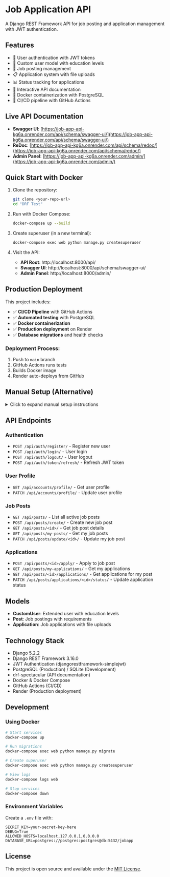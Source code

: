 # Job Application API

A Django REST Framework API for job posting and application management with JWT authentication.



## Features

- 🔐 User authentication with JWT tokens
- 👥 Custom user model with education levels
- 📝 Job posting management
- 📋 Application system with file uploads
- 📊 Status tracking for applications
- 📖 Interactive API documentation
- 🐳 Docker containerization with PostgreSQL
- 🚀 CI/CD pipeline with GitHub Actions

## Live API Documentation

- **Swagger UI**: [https://job-app-api-kg6a.onrender.com/api/schema/swagger-ui/](https://job-app-api-kg6a.onrender.com/api/schema/swagger-ui/)
- **ReDoc**: [https://job-app-api-kg6a.onrender.com/api/schema/redoc/](https://job-app-api-kg6a.onrender.com/api/schema/redoc/)
- **Admin Panel**: [https://job-app-api-kg6a.onrender.com/admin/](https://job-app-api-kg6a.onrender.com/admin/)

## Quick Start with Docker

1. Clone the repository:
   ```bash
   git clone <your-repo-url>
   cd "DRF Test"
   ```

2. Run with Docker Compose:
   ```bash
   docker-compose up --build
   ```

3. Create superuser (in a new terminal):
   ```bash
   docker-compose exec web python manage.py createsuperuser
   ```

4. Visit the API:
   - **API Root**: http://localhost:8000/api/
   - **Swagger UI**: http://localhost:8000/api/schema/swagger-ui/
   - **Admin Panel**: http://localhost:8000/admin/

## Production Deployment

This project includes:
- ✅ **CI/CD Pipeline** with GitHub Actions
- ✅ **Automated testing** with PostgreSQL
- ✅ **Docker containerization**
- ✅ **Production deployment** on Render
- ✅ **Database migrations** and health checks

### Deployment Process:
1. Push to `main` branch
2. GitHub Actions runs tests
3. Builds Docker image
4. Render auto-deploys from GitHub

## Manual Setup (Alternative)

<details>
<summary>Click to expand manual setup instructions</summary>

1. Create virtual environment:
   ```bash
   python -m venv .venv
   .venv\Scripts\activate  # Windows
   ```

2. Install dependencies:
   ```bash
   pip install -r requirements.txt
   ```

3. Create `.env` file:
   ```env
   SECRET_KEY=your-secret-key-here
   DEBUG=True
   ALLOWED_HOSTS=localhost,127.0.0.1
   DATABASE_URL=sqlite:///db.sqlite3
   ```

4. Run migrations:
   ```bash
   python manage.py migrate
   python manage.py createsuperuser
   ```

5. Start development server:
   ```bash
   python manage.py runserver
   ```

</details>

## API Endpoints

### Authentication
- `POST /api/auth/register/` - Register new user
- `POST /api/auth/login/` - User login
- `POST /api/auth/logout/` - User logout
- `POST /api/auth/token/refresh/` - Refresh JWT token

### User Profile
- `GET /api/accounts/profile/` - Get user profile
- `PATCH /api/accounts/profile/` - Update user profile

### Job Posts
- `GET /api/posts/` - List all active job posts
- `POST /api/posts/create/` - Create new job post
- `GET /api/posts/<id>/` - Get job post details
- `GET /api/posts/my-posts/` - Get my job posts
- `PATCH /api/posts/update/<id>/` - Update my job post

### Applications
- `POST /api/posts/<id>/apply/` - Apply to job post
- `GET /api/posts/my-applications/` - Get my applications
- `GET /api/posts/<id>/applications/` - Get applications for my post
- `PATCH /api/posts/applications/<id>/status/` - Update application status

## Models

- **CustomUser**: Extended user with education levels
- **Post**: Job postings with requirements
- **Application**: Job applications with file uploads

## Technology Stack

- Django 5.2.2
- Django REST Framework 3.16.0
- JWT Authentication (djangorestframework-simplejwt)
- PostgreSQL (Production) / SQLite (Development)
- drf-spectacular (API documentation)
- Docker & Docker Compose
- GitHub Actions (CI/CD)
- Render (Production deployment)

## Development

### Using Docker
```bash
# Start services
docker-compose up

# Run migrations
docker-compose exec web python manage.py migrate

# Create superuser
docker-compose exec web python manage.py createsuperuser

# View logs
docker-compose logs web

# Stop services
docker-compose down
```

### Environment Variables
Create a `.env` file with:
```env
SECRET_KEY=your-secret-key-here
DEBUG=True
ALLOWED_HOSTS=localhost,127.0.0.1,0.0.0.0
DATABASE_URL=postgres://postgres:postgres@db:5432/jobapp
```

## License

This project is open source and available under the [MIT License](LICENSE).
